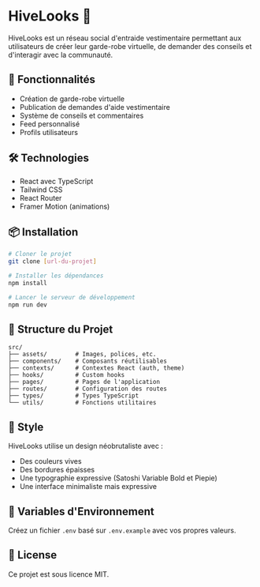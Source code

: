 # HiveLooks 🐝

HiveLooks est un réseau social d'entraide vestimentaire permettant aux utilisateurs de créer leur garde-robe virtuelle, de demander des conseils et d'interagir avec la communauté.

## 🌟 Fonctionnalités

- Création de garde-robe virtuelle
- Publication de demandes d'aide vestimentaire
- Système de conseils et commentaires
- Feed personnalisé
- Profils utilisateurs

## 🛠️ Technologies

- React avec TypeScript
- Tailwind CSS
- React Router
- Framer Motion (animations)

## 📦 Installation

```bash
# Cloner le projet
git clone [url-du-projet]

# Installer les dépendances
npm install

# Lancer le serveur de développement
npm run dev
```

## 📂 Structure du Projet

```
src/
├── assets/        # Images, polices, etc.
├── components/    # Composants réutilisables
├── contexts/      # Contextes React (auth, theme)
├── hooks/         # Custom hooks
├── pages/         # Pages de l'application
├── routes/        # Configuration des routes
├── types/         # Types TypeScript
└── utils/         # Fonctions utilitaires
```

## 🎨 Style

HiveLooks utilise un design néobrutaliste avec :
- Des couleurs vives
- Des bordures épaisses
- Une typographie expressive (Satoshi Variable Bold et Piepie)
- Une interface minimaliste mais expressive

## 🔐 Variables d'Environnement

Créez un fichier `.env` basé sur `.env.example` avec vos propres valeurs.

## 📝 License

Ce projet est sous licence MIT.

